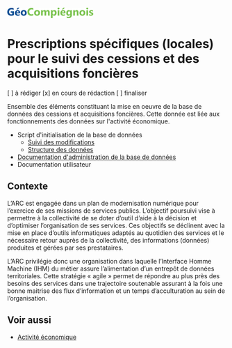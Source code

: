 ![picto](https://github.com/sigagglocompiegne/orga_gest_igeo/blob/master/doc/img/geocompiegnois_2020_reduit_v2.png)

# Prescriptions spécifiques (locales) pour le suivi des cessions et des acquisitions foncières

[ ] à rédiger [x] en cours de rédaction [ ] finaliser

Ensemble des éléments constituant la mise en oeuvre de la base de données des cessions et acquisitions foncières. Cette donnée est liée aux fonctionnements des données sur l'activité économique. 

- Script d'initialisation de la base de données
  * [Suivi des modifications](bdd/fon_00_trace.sql)
  * [Structure des données](bdd/fon_10_squelette.sql)
- [Documentation d'administration de la base de données](bdd/doc_admin_bd_fon.md)
- Documentation utilisateur

## Contexte

L’ARC est engagée dans un plan de modernisation numérique pour l’exercice de ses missions de services publics. L’objectif poursuivi vise à permettre à la collectivité de se doter d’outil d’aide à la décision et d’optimiser l’organisation de ses services. Ces objectifs se déclinent avec la mise en place d’outils informatiques adaptés au quotidien des services et le nécessaire retour auprès de la collectivité, des informations (données) produites et gérées par ses prestataires. 

L’ARC privilégie donc une organisation dans laquelle l’Interface Homme Machine (IHM) du métier assure l’alimentation d’un entrepôt de données territoriales. Cette stratégie « agile » permet de répondre au plus près des besoins des services dans une trajectoire soutenable assurant à la fois une bonne maitrise des flux d’information et un temps d’acculturation au sein de l’organisation.

## Voir aussi

- [Activité économique](https://github.com/sigagglocompiegne/acti_eco)
